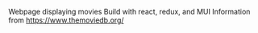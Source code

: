 Webpage displaying movies
Build with react, redux, and MUI 
Information from https://www.themoviedb.org/
